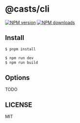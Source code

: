 # @casts/cli

[![NPM version](https://img.shields.io/npm/v/@casts/cli.svg?style=flat)](https://npmjs.org/package/@casts/cli)
[![NPM downloads](http://img.shields.io/npm/dm/@casts/cli.svg?style=flat)](https://npmjs.org/package/@casts/cli)

## Install

```bash
$ pnpm install
```

```bash
$ npm run dev
$ npm run build
```

## Options

TODO

## LICENSE

MIT
